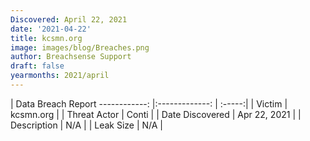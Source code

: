 ```yaml
---
Discovered: April 22, 2021
date: '2021-04-22'
title: kcsmn.org
image: images/blog/Breaches.png
author: Breachsense Support
draft: false
yearmonths: 2021/april
---
```



| Data Breach Report
------------:   |:-------------:    | :-----:|
| Victim    | kcsmn.org      | 
| Threat Actor    | Conti      | 
| Date Discovered    | Apr 22, 2021      | 
| Description    | N/A      | 
| Leak Size    | N/A      | 

